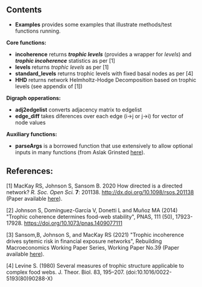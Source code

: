 
**Contents**
-
- **Examples** provides some examples that illustrate methods/test functions running.

**Core functions:**
- **incoherence**   returns ***trophic levels*** (provides a wrapper for *levels*) and ***trophic incoherence*** statistics as per [1]
- **levels**        returns *trophic levels* as per [1]
- **standard_levels** returns trophic levels with fixed basal nodes as per [4]
- **HHD**           returns network Helmholtz-Hodge Decomposition based on trophic levels (see appendix of [1])

**Digraph opperations:**
- **adj2edgelist**  converts adjacency matrix to edgelist
- **edge_diff**     takes diferences over each edge (i->j or j->i) for vector of node values

**Auxiliary functions:**
- **parseArgs**    is a borrowed function that use extensively to allow optional inputs in many functions (from Aslak Grinsted [here](https://uk.mathworks.com/matlabcentral/fileexchange/3696-subaxis-subplot)).

**References:**
-

[1] MacKay RS, Johnson S, Sansom B. 2020 How directed is a directed network? *R. Soc. Open Sci.* **7**: 201138.
http://dx.doi.org/10.1098/rsos.201138 (Paper available [here](https://doi.org/10.1098/rsos.201138)).

[2] Johnson S, Domínguez-García V, Donetti L and Muñoz MA (2014) "Trophic coherence determines food-web stability", PNAS, 111 (50), 17923-17928. https://doi.org/10.1073/pnas.1409077111

[3] Sansom,B, Johnson S, and MacKay RS (2021) "Trophic incoherence drives sytemic risk in financial exposure networks", Rebuilding Macroeconomics Working Paper Series, Working Paper No.39 (Paper available [here](https://warwick.ac.uk/fac/sci/maths/people/staff/sansom/sansom_2021.pdf)).

[4] Levine S. (1980) Several measures of trophic structure applicable to complex food webs. J. Theor. Biol. 83, 195–207. (doi:10.1016/0022-5193(80)90288-X)
